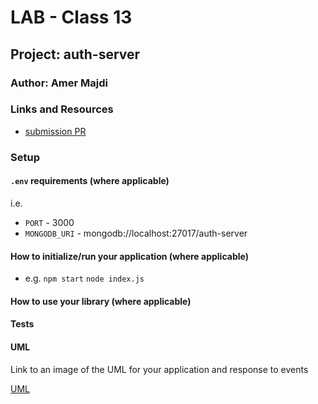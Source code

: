 # LAB - Class 13

## Project: auth-server

### Author: Amer Majdi

### Links and Resources

- [submission PR](https://github.com/Amer-401-advanced-javascript/auth-server/pull/3)
<!-- - [ci/cd](http://xyz.com) (GitHub Actions) -->
<!-- - [back-end server url](http://xyz.com) (when applicable)
- [front-end application](http://xyz.com) (when applicable) -->

### Setup

#### `.env` requirements (where applicable)

i.e.

- `PORT` - 3000
- `MONGODB_URI` - mongodb://localhost:27017/auth-server

#### How to initialize/run your application (where applicable)

- e.g. `npm start`
       `node index.js`

#### How to use your library (where applicable)

#### Tests

<!-- - How do you run tests?
- Any tests of note?
- Describe any tests that you did not complete, skipped, etc -->

#### UML

Link to an image of the UML for your application and response to events

[UML](https://drive.google.com/file/d/1QC8x-1PTbwFGpCxOtTpZxYZsjHCCZs4r/view?usp=sharing)
